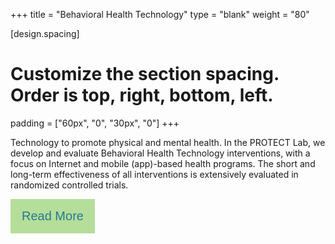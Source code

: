 +++
title = "Behavioral Health Technology"
type = "blank"
weight = "80"

[design.spacing]
  # Customize the section spacing. Order is top, right, bottom, left.
  padding = ["60px", "0", "30px", "0"]
+++

Technology to promote physical and mental health. In the PROTECT Lab, we develop and evaluate Behavioral Health Technology interventions, with a focus on Internet and mobile (app)-based health programs. The short and long-term effectiveness of all interventions is extensively evaluated in randomized controlled trials.

<!DOCTYPE html>
<html>
<head>
<style>
.btn {
  background-color: #b4de99;
  border: none;
  color: #2a7792;
  padding: 16px 18px;
  font-size: 20px;
  cursor: pointer;
  border-radius: 0px;
}
.divider{
    width:5px;
    height:auto;
    display:inline-block;
}

</style>
</head>
<body>

<div style="display: flex;">
<form>
<input class="btn" type="button" value="Read More" onclick="window.location.href='/en/behavioral-health-technology'" />
<div class="divider"/>
</div class="divider"/>
</form>
</div>
</body>
</html>


